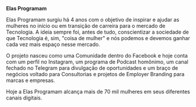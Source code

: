 **Elas Programam**

Elas Programam surgiu há 4 anos com o objetivo de inspirar e ajudar as mulheres no início ou em transição de carreira para o mercado de Tecnologia. A ideia sempre foi, antes de tudo, conscientizar a sociedade de que Tecnologia é, sim, "coisa de mulher" e nós podemos e devemos ganhar cada vez mais espaço nesse mercado. 

O projeto nasceu como uma Comunidade dentro do Facebook e hoje conta com um perfil no Instagram, um programa de Podcast homônimo, um canal fechado no Telegram para divulgação de oportunidades e um braço de negócios voltado para Consultorias e projetos de Employer Branding para marcas e empresas. 

Hoje a Elas Programam alcança mais de 70 mil mulheres em seus diferentes canais digitais.
